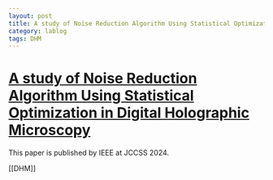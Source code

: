 ```yaml
---
layout: post
title: A study of Noise Reduction Algorithm Using Statistical Optimization in Digital Holographic Microscopy
category: lablog
tags: DHM
---
```

# [A study of Noise Reduction Algorithm Using Statistical Optimization in Digital Holographic Microscopy](https://ieeexplore.ieee.org/abstract/document/10613728/)

This paper is published by IEEE at JCCSS 2024.

[[DHM]]

